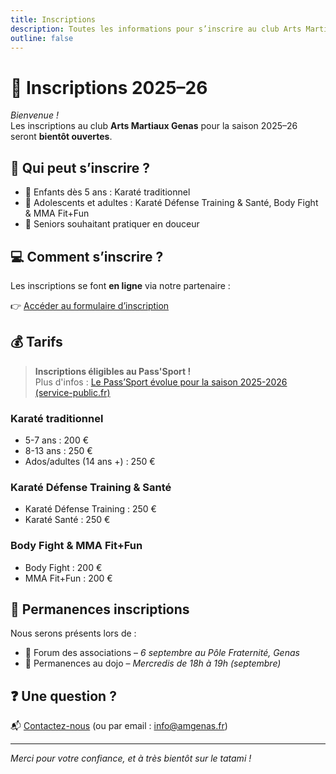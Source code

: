 ```yaml
---
title: Inscriptions
description: Toutes les informations pour s’inscrire au club Arts Martiaux Genas pour la saison 2025–2026.
outline: false
---
```

# 📝 Inscriptions 2025–26

_Bienvenue !_  
Les inscriptions au club **Arts Martiaux Genas** pour la saison 2025–26 seront **bientôt ouvertes**.

## 🥋 Qui peut s’inscrire ?

- 👶 Enfants dès 5 ans : Karaté traditionnel
- 🧑 Adolescents et adultes : Karaté Défense Training & Santé, Body Fight & MMA Fit+Fun
- 👵 Seniors souhaitant pratiquer en douceur

## 💻 Comment s’inscrire ?

Les inscriptions se font **en ligne** via notre partenaire :

👉 [Accéder au formulaire d’inscription](https://www.payasso.fr/artsmartiauxgenas/inscriptions-2025-26)  

## 💰 Tarifs

> **Inscriptions éligibles au Pass'Sport !**  
> Plus d'infos : [Le Pass’Sport évolue pour la saison 2025-2026 (service-public.fr)](https://www.service-public.fr/particuliers/actualites/A15850)

### Karaté traditionnel

- 5-7 ans : 200 €
- 8-13 ans : 250 €
- Ados/adultes (14 ans +) : 250 €

### Karaté Défense Training & Santé

- Karaté Défense Training : 250 €
- Karaté Santé : 250 €

### Body Fight & MMA Fit+Fun

- Body Fight : 200 €
- MMA Fit+Fun : 200 €

## 📍 Permanences inscriptions

Nous serons présents lors de :

- 🎪 Forum des associations – *6 septembre au Pôle Fraternité, Genas*
- 📌 Permanences au dojo – *Mercredis de 18h à 19h (septembre)*

## ❓ Une question ?

📬 [Contactez-nous](/contact) (ou par email : [info@amgenas.fr](mailto:info@amgenas.fr))

---

_Merci pour votre confiance, et à très bientôt sur le tatami !_